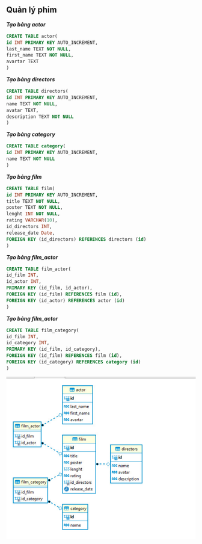 ## Quản lý phim  
***Tạo bảng actor***  
```sql  
CREATE TABLE actor(
id INT PRIMARY KEY AUTO_INCREMENT,
last_name TEXT NOT NULL,
first_name TEXT NOT NULL,
avartar TEXT
)  
```  
***Tạo bảng directors***  
```sql  
CREATE TABLE directors(
id INT PRIMARY KEY AUTO_INCREMENT,
name TEXT NOT NULL,
avatar TEXT,
description TEXT NOT NULL
)
```  
***Tạo bảng category***  
```sql  
CREATE TABLE category(
id INT PRIMARY KEY AUTO_INCREMENT,
name TEXT NOT NULL
)
```  
***Tạo bảng film***  
```sql  
CREATE TABLE film(
id INT PRIMARY KEY AUTO_INCREMENT,
title TEXT NOT NULL,
poster TEXT NOT NULL,
lenght INT NOT NULL,
rating VARCHAR(10),
id_directors INT,
release_date Date,
FOREIGN KEY (id_directors) REFERENCES directors (id) 
)
```  
 ***Tạo bảng film_actor***  
```sql  
CREATE TABLE film_actor(
id_film INT, 
id_actor INT,
PRIMARY KEY (id_film, id_actor),
FOREIGN KEY (id_film) REFERENCES film (id),
FOREIGN KEY (id_actor) REFERENCES actor (id)
)
```  
 ***Tạo bảng film_actor***  
```sql  
CREATE TABLE film_category(
id_film INT, 
id_category INT,
PRIMARY KEY (id_film, id_category),
FOREIGN KEY (id_film) REFERENCES film (id),
FOREIGN KEY (id_category) REFERENCES category (id)
)
```  
![image](anh.jpg)